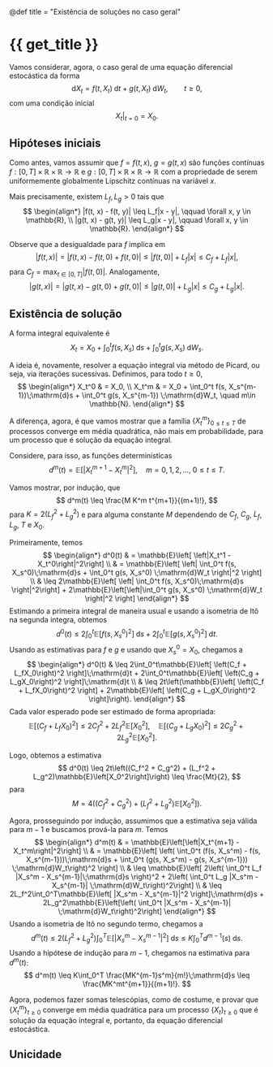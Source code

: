 @def title = "Existência de soluções no caso geral"

# {{ get_title }}

Vamos considerar, agora, o caso geral de uma equação diferencial estocástica da forma
$$
\mathrm{d}X_t = f(t, X_t)\;\mathrm{d}t + g(t, X_t)\;\mathrm{d}W_t, \qquad t \geq 0,
$$
com uma condição inicial
$$
\left.X_t\right|_{t = 0} = X_0.
$$

## Hipóteses iniciais

Como antes, vamos assumir que $f = f(t, x)$, $g = g(t, x)$ são funções contínuas $f:[0, T]\times \mathbb{R} \times\mathbb{R} \rightarrow \mathbb{R}$ e $g:[0, T]\times \mathbb{R} \times\mathbb{R} \rightarrow \mathbb{R}$ com a propriedade de serem uniformemente globalmente Lipschitz contínuas na variável $x$.

Mais precisamente, existem $L_f, L_g > 0$ tais que
$$
\begin{align*}
|f(t, x) - f(t, y)| \leq L_f|x - y|, \qquad \forall x, y \in \mathbb{R}, \\
|g(t, x) - g(t, y)| \leq L_g|x - y|, \qquad \forall x, y \in \mathbb{R}.
\end{align*}
$$

Observe que a desigualdade para $f$ implica em
$$
|f(t, x)| = |f(t, x) - f(t, 0) + f(t, 0)| \leq |f(t, 0)| + L_f|x| \leq C_f + L_f|x|,
$$
para $C_f = \max_{t\in [0, T]}|f(t, 0)|$. Analogamente,
$$
|g(t, x)| = |g(t, x) - g(t, 0) + g(t, 0)| \leq |g(t, 0)| + L_g|x| \leq C_g + L_g|x|.
$$

## Existência de solução

A forma integral equivalente é
$$
X_t = X_0 + \int_0^t f(s, X_s)\;\mathrm{d}s + \int_0^t g(s, X_s)\;\mathrm{d}W_s.
$$

A ideia é, novamente, resolver a equação integral via método de Picard, ou seja, via iterações sucessivas. Definimos, para todo $t \geq 0$,
$$
\begin{align*}
X_t^0 & = X_0, \\
X_t^m & = X_0 + \int_0^t f(s, X_s^{m-1})\;\mathrm{d}s + \int_0^t g(s, X_s^{m-1}) \;\mathrm{d}W_t, \quad m\in \mathbb{N}.
\end{align*}
$$

A diferença, agora, é que vamos mostrar que a família $\{X_t^m\}_{0 \leq t \leq T}$ de processos converge em média quadrática, não mais em probabilidade, para um processo que é solução da equação integral.

Considere, para isso, as funções determinísticas
$$
d^m(t) = \mathbb{E}\left[\left|X_t^{m+1} - X_t^m\right|^2\right], \quad m = 0, 1, 2, \ldots, \; 0 \leq t \leq T.
$$

Vamos mostrar, por indução, que
$$
d^m(t) \leq \frac{M K^m t^{m+1}}{(m+1)!},
$$
para $K = 2(L_f^2 + L_g^2)$ e para alguma constante $M$ dependendo de $C_f$, $C_g$, $L_f$, $L_g$, $T$ e $X_0$.

Primeiramente, temos
$$
\begin{align*}
d^0(t) & = \mathbb{E}\left[ \left|X_t^1 - X_t^0\right|^2\right] \\
  & = \mathbb{E}\left[ \left| \int_0^t f(s, X_s^0)\;\mathrm{d}s + \int_0^t g(s, X_s^0) \;\mathrm{d}W_t \right|^2 \right] \\
  & \leq 2\mathbb{E}\left[ \left| \int_0^t f(s, X_s^0)\;\mathrm{d}s \right|^2\right] + 2\mathbb{E}\left[\left|\int_0^t g(s, X_s^0) \;\mathrm{d}W_t \right|^2 \right]
\end{align*}
$$
Estimando a primeira integral de maneira usual e usando a isometria de Itô na segunda integra, obtemos
$$
d^0(t) \leq 2\int_0^t\mathbb{E}\left[ f(s, X_s^0)^2 \right]\;\mathrm{d}s + 2\int_0^t\mathbb{E}\left[ g(s, X_s^0)^2 \right]\;\mathrm{d}t.
$$
Usando as estimativas para $f$ e $g$ e usando que $X_s^0 = X_0$, chegamos a
$$
\begin{align*}
d^0(t) & \leq 2\int_0^t\mathbb{E}\left[ \left(C_f + L_fX_0\right)^2 \right]\;\mathrm{d}t + 2\int_0^t\mathbb{E}\left[ \left(C_g + L_gX_0\right)^2 \right]\;\mathrm{d}t \\
& \leq 2t\left(\mathbb{E}\left[ \left(C_f + L_fX_0\right)^2 \right] + 2\mathbb{E}\left[ \left(C_g + L_gX_0\right)^2 \right]\right).
\end{align*}
$$
Cada valor esperado pode ser estimado de forma apropriada:
$$
\mathbb{E}\left[ \left(C_f + L_fX_0\right)^2 \right] \leq 2C_f^2 + 2L_f^2\mathbb{E}\left[X_0^2\right], \quad \mathbb{E}\left[ \left(C_g + L_gX_0\right)^2 \right] \leq 2C_g^2 + 2L_g^2\mathbb{E}\left[X_0^2\right].
$$

Logo, obtemos a estimativa
$$
d^0(t) \leq 2t\left((C_f^2 + C_g^2) + (L_f^2 + L_g^2)\mathbb{E}\left[X_0^2\right]\right) \leq \frac{Mt}{2},
$$
para
$$
M = 4\left((C_f^2 + C_g^2) + (L_f^2 + L_g^2)\mathbb{E}\left[X_0^2\right]\right).
$$

Agora, prosseguindo por indução, assumimos que a estimativa seja válida para $m-1$ e buscamos prová-la para $m$. Temos
$$
\begin{align*}
d^m(t) & = \mathbb{E}\left[\left|X_t^{m+1} - X_t^m\right|^2\right] \\
& = \mathbb{E}\left[ \left( \int_0^t (f(s, X_s^m) - f(s, X_s^{m-1}))\;\mathrm{d}s + \int_0^t (g(s, X_s^m) - g(s, X_s^{m-1})) \;\mathrm{d}W_t\right)^2 \right] \\
& \leq \mathbb{E}\left[ 2\left( \int_0^t L_f |X_s^m - X_s^{m-1}|\;\mathrm{d}s \right)^2 + 2\left( \int_0^t L_g |X_s^m - X_s^{m-1}| \;\mathrm{d}W_t\right)^2\right] \\
& \leq 2L_f^2\int_0^T\mathbb{E}\left[ |X_s^m - X_s^{m-1}|^2 \right]\;\mathrm{d}s + 2L_g^2\mathbb{E}\left[\left( \int_0^t |X_s^m - X_s^{m-1}| \;\mathrm{d}W_t\right)^2\right]
\end{align*}
$$
Usando a isometria de Itô no segundo termo, chegamos a
$$
d^m(t) \leq 2(L_f^2 + L_g^2)\int_0^T \mathbb{E}\left[ |X_s^m - X_s^{m-1}|^2 \right]\;\mathrm{d}s \leq K\int_0^T d^{m-1}(s)\;\mathrm{d}s.
$$
Usando a hipótese de indução para $m-1$, chegamos na estimativa para $d^m(t)$:
$$
d^m(t) \leq K\int_0^T \frac{MK^{m-1}s^m}{m!}\;\mathrm{d}s \leq \frac{MK^mt^{m+1}}{(m+1)!}.
$$

Agora, podemos fazer somas telescópias, como de costume, e provar que $\{X_t^m\}_{t \geq 0}$ converge em média quadrática para um processo $\{X_t\}_{t \geq 0}$ que é solução da equação integral e, portanto, da equação diferencial estocástica.

## Unicidade
